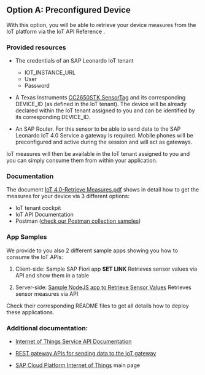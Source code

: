 ## Option A: Preconfigured Device

With this option, you will be able to retrieve your device measures from the IoT platform via the IoT API Reference .

### Provided resources 
 
- The credentials of an SAP Leonardo IoT tenant
    - IOT_INSTANCE_URL
    - User 
    - Password

- A Texas Instruments [CC2650STK SensorTag](http://www.ti.com/tool/TIDC-CC2650STK-SENSORTAG) and its corresponding DEVICE_ID (as defined in the IoT tenant).
The device will be already declared within the IoT tenant assigned to you and can be identified by its corresponding DEVICE_ID.

- An SAP Router.
For this sensor to be able to send data to the SAP Leonardo IoT 4.0 Service a gateway is required. Mobile phones will be preconfigured and active during the session and will act as gateways. 

IoT measures will then be available in the IoT tenant assigned to you and you can simply consume them from within your application.

### Documentation 
The document [IoT 4.0-Retrieve Measures.pdf](https://github.com/TrinidadMG/IoTBuildBlock/blob/master/A.%20Preconfigured%20Device/IoT%204.0-Retrieve%20Measures.pdf) shows in detail how to get the measures for your device via 3 different options:
- IoT tenant cockpit
- IoT API Documentation
- Postman ([check our Postman collection samples](https://github.com/TrinidadMG/IoTBuildBlock/blob/master/A.%20Preconfigured%20Device/IoT%204.0%20APIs.postman_collection.json)) 

### App Samples
We provide to you also 2 different sample apps showing you how to consume the IoT APIs:

1. Client-side: Sample SAP Fiori app **SET LINK**
Retrieves sensor values via API and show them in a table

2. Server-side: [Sample NodeJS app to Retrieve Sensor Values](https://github.com/TrinidadMG/IoTBuildBlock/tree/master/A.%20Preconfigured%20Device/Server-side%20App/iot_cf_readmeasures)
Retrieves sensor measures via API

Check their corresponding README files to get all details how to deploy these applications.

### Additional documentation:

- [Internet of Things Service API Documentation](https://trial.canary.cp.iot.sap/iot/core/api/v1/doc/)

- [REST gateway APIs for sending data to the IoT gateway](https://help.sap.com/viewer/d5f07bf9e1d646959a006f98d4cce321/Cloud/en-US)

- [SAP Cloud Platform Internet of Things](https://help.sap.com/viewer/product/SAP_CP_IOT_CF/Cloud/en-US) main page 


